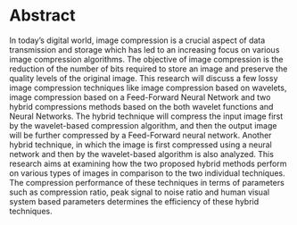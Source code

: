 # Abstract

In today’s digital world, image compression is a crucial aspect of data transmission and 
storage which has led to an increasing focus on various image compression algorithms. The 
objective of image compression is the reduction of the number of bits required to store an image 
and preserve the quality levels of the original image. This research will discuss a few lossy image 
compression techniques like image compression based on wavelets, image compression based on 
a Feed-Forward Neural Network and two hybrid compressions methods based on the both 
wavelet functions and Neural Networks. The hybrid technique will compress the input image first 
by the wavelet-based compression algorithm, and then the output image will be further compressed 
by a Feed-Forward neural network. Another hybrid technique, in which the image is first 
compressed using a neural network and then by the wavelet-based algorithm is also analyzed. This 
research aims at examining how the two proposed hybrid methods perform on various types of 
images in comparison to the two individual techniques. The compression performance of these 
techniques in terms of parameters such as compression ratio, peak signal to noise ratio and human 
visual system based parameters determines the efficiency of these hybrid techniques. 
 
 
